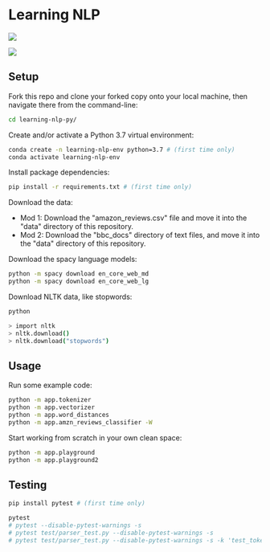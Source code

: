 
# Learning NLP

![](/img/tokenization-v5.png)

![](/img/word_dependencies.png)

## Setup

Fork this repo and clone your forked copy onto your local machine, then navigate there from the command-line:

```sh
cd learning-nlp-py/
```

Create and/or activate a Python 3.7 virtual environment:

```sh
conda create -n learning-nlp-env python=3.7 # (first time only)
conda activate learning-nlp-env
```

Install package dependencies:

```sh
pip install -r requirements.txt # (first time only)
```

Download the data:

  + Mod 1: Download the "amazon_reviews.csv" file and move it into the "data" directory of this repository.
  + Mod 2: Download the "bbc_docs" directory of text files, and move it into the "data" directory of this repository.

Download the spacy language models:

```sh
python -m spacy download en_core_web_md
python -m spacy download en_core_web_lg
```

Download NLTK data, like stopwords:

```sh
python

> import nltk
> nltk.download()
> nltk.download("stopwords")
```
## Usage

Run some example code:

```sh
python -m app.tokenizer
python -m app.vectorizer
python -m app.word_distances
python -m app.amzn_reviews_classifier -W
```

Start working from scratch in your own clean space:

```sh
python -m app.playground
python -m app.playground2
```

## Testing

```sh
pip install pytest # (first time only)
```

```sh
pytest
# pytest --disable-pytest-warnings -s
# pytest test/parser_test.py --disable-pytest-warnings -s
# pytest test/parser_test.py --disable-pytest-warnings -s -k 'test_tokenize'
```
